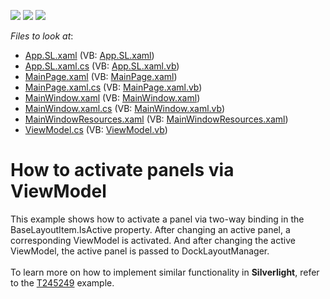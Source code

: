 <!-- default badges list -->
![](https://img.shields.io/endpoint?url=https://codecentral.devexpress.com/api/v1/VersionRange/128642872/12.1.4%2B)
[![](https://img.shields.io/badge/Open_in_DevExpress_Support_Center-FF7200?style=flat-square&logo=DevExpress&logoColor=white)](https://supportcenter.devexpress.com/ticket/details/E3976)
[![](https://img.shields.io/badge/📖_How_to_use_DevExpress_Examples-e9f6fc?style=flat-square)](https://docs.devexpress.com/GeneralInformation/403183)
<!-- default badges end -->
<!-- default file list -->
*Files to look at*:

* [App.SL.xaml](./CS/App.SL.xaml) (VB: [App.SL.xaml](./VB/App.SL.xaml))
* [App.SL.xaml.cs](./CS/App.SL.xaml.cs) (VB: [App.SL.xaml.vb](./VB/App.SL.xaml.vb))
* [MainPage.xaml](./CS/MainPage.xaml) (VB: [MainPage.xaml](./VB/MainPage.xaml))
* [MainPage.xaml.cs](./CS/MainPage.xaml.cs) (VB: [MainPage.xaml.vb](./VB/MainPage.xaml.vb))
* [MainWindow.xaml](./CS/MainWindow.xaml) (VB: [MainWindow.xaml](./VB/MainWindow.xaml))
* [MainWindow.xaml.cs](./CS/MainWindow.xaml.cs) (VB: [MainWindow.xaml.vb](./VB/MainWindow.xaml.vb))
* [MainWindowResources.xaml](./CS/MainWindowResources.xaml) (VB: [MainWindowResources.xaml](./VB/MainWindowResources.xaml))
* [ViewModel.cs](./CS/ViewModel.cs) (VB: [ViewModel.vb](./VB/ViewModel.vb))
<!-- default file list end -->
# How to activate panels via ViewModel


<p>This example shows how to activate a panel via two-way binding in the BaseLayoutItem.IsActive property. After changing an active panel, a corresponding ViewModel is activated. And after changing the active ViewModel, the active panel is passed to DockLayoutManager.<br /><br />To learn more on how to implement similar functionality in <strong>Silverlight</strong>, refer to the <a href="https://www.devexpress.com/Support/Center/p/T245249">T245249</a> example.</p>

<br/>


